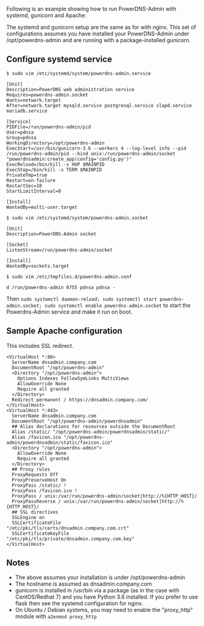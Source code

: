 Following is an example showing how to run PowerDNS-Admin with systemd, gunicorn and Apache:

The systemd and gunicorn setup are the same as for with nginx.  This set of configurations assumes you have installed your PowerDNS-Admin under /opt/powerdns-admin and are running with a package-installed gunicorn.

## Configure systemd service

`$ sudo vim /etc/systemd/system/powerdns-admin.service`

```
[Unit]
Description=PowerDNS web administration service
Requires=powerdns-admin.socket
Wants=network.target
After=network.target mysqld.service postgresql.service slapd.service mariadb.service

[Service]
PIDFile=/run/powerdns-admin/pid
User=pdnsa
Group=pdnsa
WorkingDirectory=/opt/powerdns-admin
ExecStart=/usr/bin/gunicorn-3.6 --workers 4 --log-level info --pid /run/powerdns-admin/pid --bind unix:/run/powerdns-admin/socket "powerdnsadmin:create_app(config='config.py')"
ExecReload=/bin/kill -s HUP $MAINPID
ExecStop=/bin/kill -s TERM $MAINPID
PrivateTmp=true
Restart=on-failure
RestartSec=10
StartLimitInterval=0

[Install]
WantedBy=multi-user.target
```

`$ sudo vim /etc/systemd/system/powerdns-admin.socket`

```
[Unit]
Description=PowerDNS-Admin socket

[Socket]
ListenStream=/run/powerdns-admin/socket

[Install]
WantedBy=sockets.target
```

`$ sudo vim /etc/tmpfiles.d/powerdns-admin.conf`

```
d /run/powerdns-admin 0755 pdnsa pdnsa -
```

Then `sudo systemctl daemon-reload; sudo systemctl start powerdns-admin.socket; sudo systemctl enable powerdns-admin.socket` to start the Powerdns-Admin service and make it run on boot.

## Sample Apache configuration 

This includes SSL redirect.

```
<VirtualHost *:80>
  ServerName dnsadmin.company.com
  DocumentRoot "/opt/powerdns-admin"
  <Directory "/opt/powerdns-admin">
    Options Indexes FollowSymLinks MultiViews
    AllowOverride None
    Require all granted
  </Directory>
  Redirect permanent / https://dnsadmin.company.com/
</VirtualHost>
<VirtualHost *:443>
  ServerName dnsadmin.company.com
  DocumentRoot "/opt/powerdns-admin/powerdnsadmin"
  ## Alias declarations for resources outside the DocumentRoot
  Alias /static/ "/opt/powerdns-admin/powerdnsadmin/static/"
  Alias /favicon.ico "/opt/powerdns-admin/powerdnsadmin/static/favicon.ico"
  <Directory "/opt/powerdns-admin">
    AllowOverride None
    Require all granted
  </Directory>
  ## Proxy rules
  ProxyRequests Off
  ProxyPreserveHost On
  ProxyPass /static/ !
  ProxyPass /favicon.ico !
  ProxyPass / unix:/var/run/powerdns-admin/socket|http://%{HTTP_HOST}/
  ProxyPassReverse / unix:/var/run/powerdns-admin/socket|http://%{HTTP_HOST}/
  ## SSL directives
  SSLEngine on
  SSLCertificateFile      "/etc/pki/tls/certs/dnsadmin.company.com.crt"
  SSLCertificateKeyFile   "/etc/pki/tls/private/dnsadmin.company.com.key"
</VirtualHost>
```

## Notes
* The above assumes your installation is under /opt/powerdns-admin
* The hostname is assumed as dnsadmin.company.com
* gunicorn is installed in /usr/bin via a package (as in the case with CentOS/Redhat 7) and you have Python 3.6 installed.  If you prefer to use flask then see the systemd configuration for nginx.
* On Ubuntu / Debian systems, you may need to enable the "proxy_http" module with `a2enmod proxy_http`
